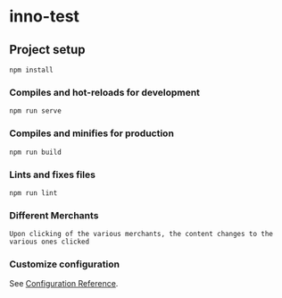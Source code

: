 # inno-test

## Project setup

```
npm install
```

### Compiles and hot-reloads for development

```
npm run serve
```

### Compiles and minifies for production

```
npm run build
```

### Lints and fixes files

```
npm run lint
```

### Different Merchants

```
Upon clicking of the various merchants, the content changes to the various ones clicked
```

### Customize configuration

See [Configuration Reference](https://cli.vuejs.org/config/).
